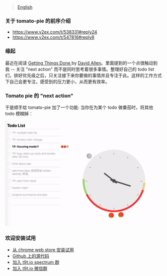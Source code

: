 > [English](./stay_focus_when_doing_tomato.md)

### 关于 tomato-pie 的前序介绍

- https://www.v2ex.com/t/538331#reply24
- https://www.v2ex.com/t/547816#reply8

### 缘起

最近在阅读 [Getting Things Done
](https://en.wikipedia.org/wiki/Getting_Things_Done) by [David Allen](https://en.wikipedia.org/wiki/David_Allen_(author))。里面提到的一个点很触动到我 -- 关注 "next action" 而不是同时思考着很多事情。整理好自己的 todo list 们，排好优先级之后，只关注接下来你要做的事情并且专注于此。这样的工作方式下自己会更专注，感受到的压力更小，从而更有效率。

### Tomato pie 的 "next action"

于是顺手给 tomato-pie 加了一个功能: 当你在为某个 todo 做番茄时，将其他 todo 模糊掉：

![](https://raw.githubusercontent.com/timqian/images/master/focusing_mode.gif)


### 欢迎安装试用

- [从 chrome web store 安装试用]( https://chrome.google.com/webstore/detail/gffgechdocgfajkbpinmjjjlkjfjampi)
- [Github 上的源代码](https://github.com/t9tio/tomato-pie)
- [加入 t9t.io spectrum 群](https://spectrum.chat/t9tio)
- [加入 t9t.io 微信群](https://user-images.githubusercontent.com/5512552/40399903-53d1ebde-5e72-11e8-98d8-615fc40c09f1.jpeg)
